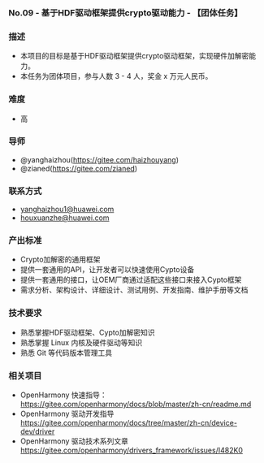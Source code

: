 ### No.09 - 基于HDF驱动框架提供crypto驱动能力 - 【团体任务】

### 描述
- 本项目的目标是基于HDF驱动框架提供crypto驱动框架，实现硬件加解密能力。
- 本任务为团体项目，参与人数 3 - 4 人，奖金 x 万元人民币。

### 难度
- 高

### 导师
- @yanghaizhou(https://gitee.com/haizhouyang)
- @zianed(https://gitee.com/zianed)

### 联系方式
- yanghaizhou1@huawei.com
- houxuanzhe@huawei.com

### 产出标准

- Crypto加解密的通用框架
- 提供一套通用的API，让开发者可以快速使用Cypto设备
- 提供一套通用的接口，让OEM厂商通过适配这些接口来接入Cypto框架
- 需求分析、架构设计、详细设计、测试用例、开发指南、维护手册等文档

### 技术要求

- 熟悉掌握HDF驱动框架、Cypto加解密知识
- 熟悉掌握 Linux 内核及硬件驱动等知识
- 熟悉 Git 等代码版本管理工具

### 相关项目

- OpenHarmony 快速指导：https://gitee.com/openharmony/docs/blob/master/zh-cn/readme.md
- OpenHarmony 驱动开发指导 https://gitee.com/openharmony/docs/tree/master/zh-cn/device-dev/driver
- OpenHarmony 驱动技术系列文章 https://gitee.com/openharmony/drivers_framework/issues/I482K0
